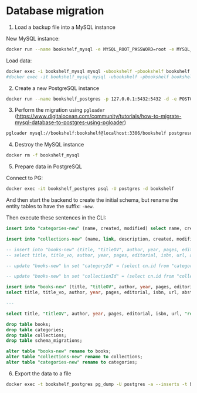 # Database migration

1. Load a backup file into a MySQL instance

New MySQL instance:

```sh
docker run --name bookshelf_mysql -e MYSQL_ROOT_PASSWORD=root -e MYSQL_DATABASE=bookshelf -e MYSQL_USER=bookshelf -e MYSQL_PASSWORD=bookshelf -p 127.0.0.1:3306:3306 -d mysql:5.7
```

Load data:

```sh
docker exec -i bookshelf_mysql mysql -ubookshelf -pbookshelf bookshelf < bookshelf.sql
#docker exec -it bookshelf_mysql mysql -ubookshelf -pbookshelf bookshelf
```

2. Create a new PostgreSQL instance

```sh
docker run --name bookshelf_postgres -p 127.0.0.1:5432:5432 -d -e POSTGRES_DB=bookshelf -e POSTGRES_PASSWORD=bookshelf postgres
```

3. Perform the migration using `pgloader` (https://www.digitalocean.com/community/tutorials/how-to-migrate-mysql-database-to-postgres-using-pgloader)

```sh
pgloader mysql://bookshelf:bookshelf@localhost:3306/bookshelf postgresql://postgres:bookshelf@localhost:5432/bookshelf
```

4. Destroy the MySQL instance

```sh
docker rm -f bookshelf_mysql
```

5. Prepare data in PostgreSQL

Connect to PG:

```sh
docker exec -it bookshelf_postgres psql -U postgres -d bookshelf
```

And then start the backend to create the initial schema, but rename the entity tables to have the suffix: `-new`.

Then execute these sentences in the CLI:

```sql
insert into "categories-new" (name, created, modified) select name, created_at, updated_at from categories;

insert into "collections-new" (name, link, description, created, modified) select name, link, description, created_at, updated_at from collections;

-- insert into "books-new" (title, "titleOV", author, year, pages, editorial, isbn, url, abstract, "readingDates", cover, created, modified)
-- select title, title_vo, author, year, pages, editorial, isbn, url, abstract, string_to_array(reading_date,','), cover, created_at, updated_at from books;

-- update "books-new" bn set "categoryId" = (select cn.id from "categories-new" cn, categories c, books b where cn.name = c.name and c.id = b.category_id and b.title = bn.title);

-- update "books-new" bn set "collectionId" = (select cn.id from "collections-new" cn, collections c, books b where cn.name = c.name and c.id = b.collection_id and b.title = bn.title);

insert into "books-new" (title, "titleOV", author, year, pages, editorial, isbn, url, abstract, "readingDates", cover, created, modified, "categoryId", "collectionId")
select title, title_vo, author, year, pages, editorial, isbn, url, abstract, string_to_array(reading_date,','), cover, created_at, updated_at, (select cn.id from "categories-new" cn, categories c where cn.name = c.name and c.id = category_id), (select cn.id from "collections-new" cn, collections c where cn.name = c.name and c.id = collection_id)  from books;

---

select title, "titleOV", author, year, pages, editorial, isbn, url, "readingDates", "categoryId", "collectionId", created, modified from "books-new";

drop table books;
drop table categories;
drop table collections;
drop table schema_migrations;

alter table "books-new" rename to books;
alter table "collections-new" rename to collections;
alter table "categories-new" rename to categories;
```

6. Export the data to a file

```sh
docker exec -t bookshelf_postgres pg_dump -U postgres -a --inserts -t books -t categories -t collections bookshelf > bookshelf_migration.sql
```
